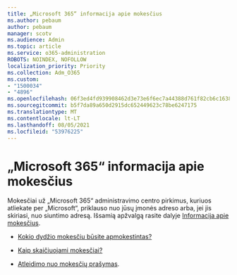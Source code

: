 ```yaml
---
title: „Microsoft 365“ informacija apie mokesčius
ms.author: pebaum
author: pebaum
manager: scotv
ms.audience: Admin
ms.topic: article
ms.service: o365-administration
ROBOTS: NOINDEX, NOFOLLOW
localization_priority: Priority
ms.collection: Adm_O365
ms.custom:
- "1500034"
- "4896"
ms.openlocfilehash: 06f3ed4fd939908462d3e73e6f6ec7a44388d761f82cb6c1638ae1d63217e54d
ms.sourcegitcommit: b5f7da89a650d2915dc652449623c78be6247175
ms.translationtype: MT
ms.contentlocale: lt-LT
ms.lasthandoff: 08/05/2021
ms.locfileid: "53976225"
---
```

# <a name="microsoft-365-tax-information"></a>„Microsoft 365“ informacija apie mokesčius

Mokesčiai už „Microsoft 365“ administravimo centro pirkimus, kuriuos atliekate per „Microsoft“, priklauso nuo jūsų įmonės adreso arba, jei jis skiriasi, nuo siuntimo adresą. Išsamią apžvalgą rasite dalyje [Informacija apie mokesčius](https://docs.microsoft.com/microsoft-365/commerce/billing-and-payments/tax-information?view=o365-worldwide).

- [Kokio dydžio mokesčiu būsite apmokestintas?](https://docs.microsoft.com/microsoft-365/commerce/billing-and-payments/tax-information?view=o365-worldwide#what-tax-will-i-be-charged) 

- [Kaip skaičiuojami mokesčiai?](https://docs.microsoft.com/microsoft-365/commerce/billing-and-payments/tax-information?view=o365-worldwide#how-taxes-are-calculated)

- [Atleidimo nuo mokesčių prašymas](https://docs.microsoft.com/microsoft-365/commerce/billing-and-payments/tax-information?view=o365-worldwide#apply-for-tax-exempt-status).
